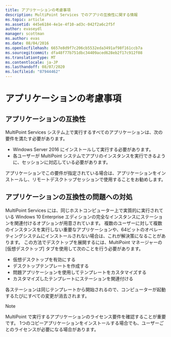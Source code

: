 ```yaml
---
title: アプリケーションの考慮事項
description: MultiPoint Services でのアプリの互換性に関する情報
ms.topic: article
ms.assetid: 445e6184-4e1e-4f10-ad3c-042f2a6c2f5f
author: evaseydl
manager: scottman
ms.author: evas
ms.date: 08/04/2016
ms.openlocfilehash: 6657e8d9f7c206cb5532eda3491af98f161ccb7a
ms.sourcegitcommit: dfa48f77b751dbc34409aced628eb2f17c912f08
ms.translationtype: MT
ms.contentlocale: ja-JP
ms.lasthandoff: 08/07/2020
ms.locfileid: "87944462"
---
```

# <a name="application-considerations"></a>アプリケーションの考慮事項

## <a name="application-compatibility"></a>アプリケーションの互換性

MultiPoint Services システム上で実行するすべてのアプリケーションは、次の要件を満たす必要があります。

- Windows Server 2016 にインストールして実行する必要があります。
- 各ユーザーが MultiPoint システムでアプリのインスタンスを実行できるように、セッションに対応している必要があります。

アプリケーションでこの要件が指定されている場合は、アプリケーションをインストールし、リモートデスクトップセッションで使用することをお勧めします。

## <a name="addressing-application-compatibility-problems"></a>アプリケーションの互換性の問題への対処
MultiPoint Services には、同じホストコンピューター上で実質的に実行されている Windows 10 Enterprise エディションの完全なインスタンスにステーションを関連付けるオプションが用意されています。 複数のユーザーに対して複数のインスタンスを実行しない重要なアプリケーションや、64ビットのオペレーティングシステムにインストールされない場合は、これが解決策になることがあります。 この方法でデスクトップを展開するには、MultiPoint マネージャーの [仮想デスクトップ] タブを使用して次のことを行う必要があります。

-   仮想デスクトップを有効にする
-   デスクトップテンプレートを作成する
-   問題アプリケーションを使用してテンプレートをカスタマイズする
-   カスタマイズしたテンプレートにステーションを関連付ける

各ステーションは同じテンプレートから開始されるので、コンピューターが起動するたびにすべての変更が消去されます。

>[!NOTE]
>MultiPoint で実行するアプリケーションのライセンス要件を確認することが重要です。 1つのコピーアプリケーションをインストールする場合でも、ユーザーごとのライセンスが必要になる場合があります。

